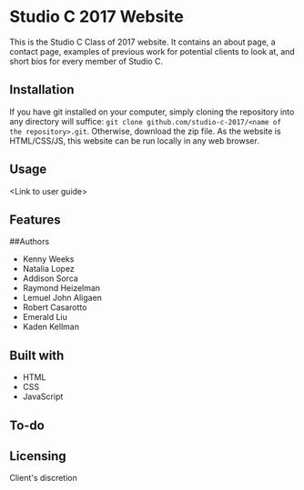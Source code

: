 # Studio C 2017 Website
This is the Studio C Class of 2017 website. It contains an about page, a contact page, examples of previous work for potential clients to look at, and short bios for every member of Studio C.

## Installation
If you have git installed on your computer, simply cloning the repository into any directory will suffice: `git clone github.com/studio-c-2017/<name of the repository>.git`. Otherwise, download the zip file. As the website is HTML/CSS/JS, this website can be run locally in any web browser.

## Usage
&lt;Link to user guide&gt;

## Features

##Authors
- Kenny Weeks
- Natalia Lopez
- Addison Sorca
- Raymond Heizelman
- Lemuel John Aligaen
- Robert Casarotto
- Emerald Liu
- Kaden Kellman

## Built with
- HTML
- CSS
- JavaScript

## To-do

## Licensing
Client's discretion
